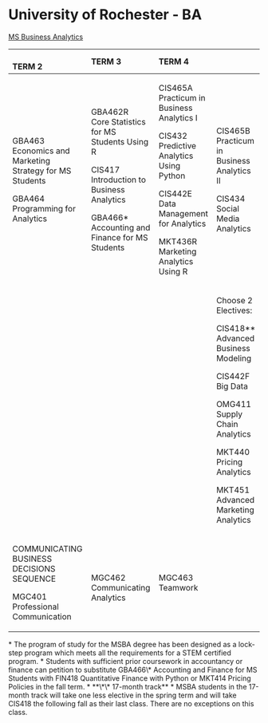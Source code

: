 # University of Rochester - BA

[MS Business Analytics](http://www.simon.rochester.edu/programs/full-time-ms-in-business-analytics/index.aspx)



<table>
  <thead>
    <tr>
      <th style="text-align:left">
        <br />TERM 2</th>
      <th style="text-align:left">TERM 3</th>
      <th style="text-align:left">TERM 4</th>
      <th style="text-align:left"></th>
    </tr>
  </thead>
  <tbody>
    <tr>
      <td style="text-align:left">
        <p>GBA463
          <br />Economics and Marketing Strategy for MS Students</p>
        <p>GBA464
          <br />Programming for Analytics</p>
      </td>
      <td style="text-align:left">
        <p>GBA462R
          <br />Core Statistics for MS Students Using R</p>
        <p>CIS417
          <br />Introduction to Business Analytics</p>
        <p>GBA466*
          <br />Accounting and Finance for MS Students</p>
      </td>
      <td style="text-align:left">
        <p>CIS465A
          <br />Practicum in Business Analytics I</p>
        <p>CIS432
          <br />Predictive Analytics Using Python</p>
        <p>CIS442E
          <br />Data Management for Analytics</p>
        <p>MKT436R
          <br />Marketing Analytics Using R</p>
      </td>
      <td style="text-align:left">
        <p>CIS465B
          <br />Practicum in Business Analytics II</p>
        <p>CIS434
          <br />Social Media Analytics</p>
      </td>
    </tr>
    <tr>
      <td style="text-align:left"></td>
      <td style="text-align:left"></td>
      <td style="text-align:left"></td>
      <td style="text-align:left">
        <p>Choose 2 Electives:</p>
        <p>CIS418**
          <br />Advanced Business Modeling</p>
        <p>CIS442F
          <br />Big Data</p>
        <p>OMG411
          <br />Supply Chain Analytics</p>
        <p>MKT440
          <br />Pricing Analytics</p>
        <p>MKT451
          <br />Advanced Marketing Analytics</p>
      </td>
    </tr>
    <tr>
      <td style="text-align:left">
        <p>COMMUNICATING BUSINESS DECISIONS SEQUENCE</p>
        <p>MGC401
          <br />Professional Communication</p>
      </td>
      <td style="text-align:left">
        <br />MGC462
        <br />Communicating Analytics</td>
      <td style="text-align:left">MGC463
        <br />Teamwork</td>
      <td style="text-align:left"></td>
    </tr>
  </tbody>
</table>* The program of study for the MSBA degree has been designed as a lock-step program which meets all the requirements for a STEM certified program.
* Students with sufficient prior coursework in accountancy or finance can petition to substitute GBA466\* Accounting and Finance for MS Students with FIN418 Quantitative Finance with Python or MKT414 Pricing Policies in the fall term.
* **\*\* 17-month track**
  * MSBA students in the 17-month track will take one less elective in the spring term and will take CIS418 the following fall as their last class. There are no exceptions on this class.



